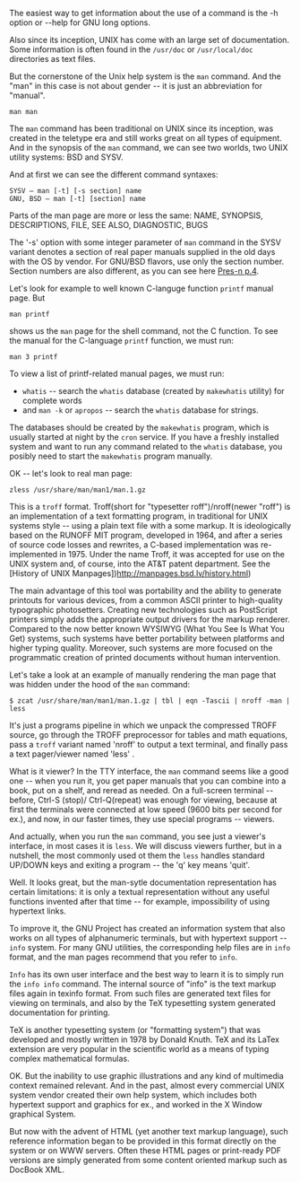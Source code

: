 The easiest way to get information about the use of a command is the -h option or --help for GNU long options.

Also since its inception, UNIX has come with an large set of documentation. Some information is often found in the `/usr/doc` or `/usr/local/doc` directories as text files.

But the cornerstone of the Unix help system is the `man` command. And the "man" in this case is not about gender -- it is just an abbreviation for "manual".
```
man man
```
The `man` command has been traditional on UNIX since its inception, was created in the teletype era and still works great on all types of equipment. And in the synopsis of the `man` command, we can see two worlds, two UNIX utility systems: BSD and SYSV.

And at first we can see the different command syntaxes:
```
SYSV – man [-t] [-s section] name
GNU, BSD – man [-t] [section] name
```

Parts of the man page are more or less the same:
NAME, SYNOPSIS, DESCRIPTIONS, FILE, SEE ALSO, DIAGNOSTIC, BUGS

The '-s' option with some integer parameter of `man` command in the SYSV variant denotes a section of real paper manuals supplied in the old days with the OS by vendor. For GNU/BSD flavors, use only the section number. Section numbers are also different, as you can see here [Pres-n p.4](http://sdn.ifmo.ru/education/courses/free-libre-and-open-source-software/lectures/lecture-3).

Let's look for example to well known C-languge function `printf` manual page. But
```
man printf
```
shows us the `man` page for the shell command, not the C function. To see the manual for the C-language `printf` function, we must run:
```
man 3 printf
```
To view a list of printf-related manual pages, we must run:
* `whatis` -- search the `whatis` database (created by `makewhatis` utility) for complete words
* and `man -k` or `apropos` -- search the `whatis` database for strings.

The databases should be created by the `makewhatis` program, which is usually started at night by the `cron` service. If you have a freshly installed system and want to run any command related to the `whatis` database, you posibly need to start the `makewhatis` program manually.

OK -- let's look to real man page:
```
zless /usr/share/man/man1/man.1.gz
```
This is a `troff` format. Troff(short for "typesetter roff")/nroff(newer "roff") is an implementation of a text formatting program, in traditional for UNIX systems style -- using a plain text file with a some markup. It is ideologically based on the RUNOFF MIT program, developed in 1964, and after a series of source code losses and rewrites, a C-based implementation was re-implemented in 1975. Under the name Troff, it was accepted for use on the UNIX system and, of course, into the AT&T patent department. See the [History of UNIX Manpages])http://manpages.bsd.lv/history.html)

The main advantage of this tool was portability and the ability to generate printouts for various devices, from a common ASCII printer to high-quality typographic photosetters. Creating new technologies such as PostScript printers simply adds the appropriate output drivers for the markup renderer. Compared to the now better known WYSIWYG (What You See Is What You Get) systems, such systems have better portability between platforms and higher typing quality. Moreover, such systems are more focused on the programmatic creation of printed documents without human intervention.

Let's take a look at an example of manually rendering the man page that was hidden under the hood of the `man` command:
```
$ zcat /usr/share/man/man1/man.1.gz | tbl | eqn -Tascii | nroff -man | less
```

It's just a programs pipeline in which we unpack the compressed TROFF source, go through the TROFF preprocessor for tables and math equations, pass a `troff` variant named 'nroff' to output a text terminal, and finally pass a text pager/viewer named 'less' .

What is it viewer? In the TTY interface, the `man` command seems like a good one -- when you run it, you get paper manuals that you can combine into a book, put on a shelf, and reread as needed. On a full-screen terminal -- before, Ctrl-S (stop)/ Ctrl-Q(repeat) was enough for viewing, because at first the terminals were connected at low speed (9600 bits per second for ex.), and now, in our faster times, they use special programs -- viewers.

And actually, when you run the `man` command, you see just a viewer's interface, in most cases it is `less`. We will discuss viewers further, but in a nutshell, the most commonly used ot them the `less` handles standard UP/DOWN keys and exiting a program -- the 'q' key means 'quit'.

Well. It looks great, but the man-sytle documentation representation has certain limitations: it is only a textual representation without any useful functions invented after that time -- for example, impossibility of using hypertext links.

To improve it, the GNU Project has created an information system that also works on all types of alphanumeric terminals, but with hypertext support -- `info` system. For many GNU utilities, the corresponding help files are in `info` format, and the man pages recommend that you refer to `info`.

`Info` has its own user interface and the best way to learn it is to simply run the `info info` command. The internal source of "info" is the text markup files again in texinfo format. From such files are generated text files for viewing on terminals, and also by the TeX typesetting system generated documentation for printing. 

TeX is another typesetting system (or "formatting system") that was developed and mostly written in 1978 by Donald Knuth. TeX and its LaTex extension are very popular in the scientific world as a means of typing complex mathematical formulas.

OK. But the inability to use graphic illustrations and any kind of multimedia context remained relevant. And in the past, almost every commercial UNIX system vendor created their own help system, which includes both hypertext support and graphics for ex., and worked in the X Window graphical System.

But now with the advent of HTML (yet another text markup language), such reference information began to be provided in this format directly on the system or on WWW servers. Often these HTML pages or print-ready PDF versions are simply generated from some content oriented markup such as DocBook XML.
